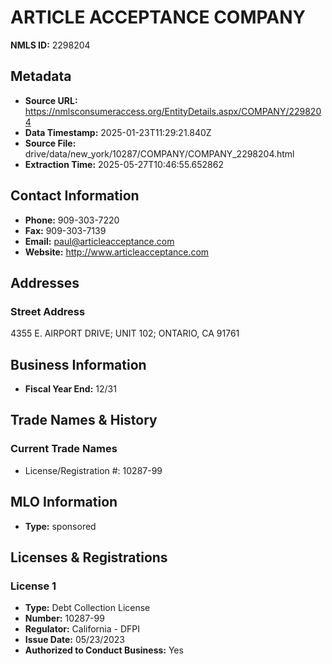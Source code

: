 # ARTICLE ACCEPTANCE COMPANY

**NMLS ID:** 2298204

## Metadata
- **Source URL:** https://nmlsconsumeraccess.org/EntityDetails.aspx/COMPANY/2298204
- **Data Timestamp:** 2025-01-23T11:29:21.840Z
- **Source File:** drive/data/new_york/10287/COMPANY/COMPANY_2298204.html
- **Extraction Time:** 2025-05-27T10:46:55.652862

## Contact Information
- **Phone:** 909-303-7220
- **Fax:** 909-303-7139
- **Email:** paul@articleacceptance.com
- **Website:** http://www.articleacceptance.com

## Addresses
### Street Address
4355 E. AIRPORT DRIVE; UNIT 102; ONTARIO, CA 91761

## Business Information
- **Fiscal Year End:** 12/31

## Trade Names & History
### Current Trade Names
- License/Registration #: 10287-99

## MLO Information
- **Type:** sponsored

## Licenses & Registrations

### License 1
- **Type:** Debt Collection License
- **Number:** 10287-99
- **Regulator:** California - DFPI
- **Issue Date:** 05/23/2023
- **Authorized to Conduct Business:** Yes
